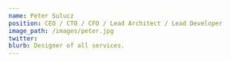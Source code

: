 ```yaml
---
name: Peter Sulucz
position: CEO / CTO / CFO / Lead Architect / Lead Developer
image_path: /images/peter.jpg
twitter: 
blurb: Designer of all services.
---
```

